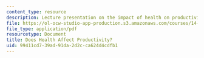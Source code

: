 ```yaml
---
content_type: resource
description: Lecture presentation on the impact of health on productivity.
file: https://ol-ocw-studio-app-production.s3.amazonaws.com/courses/14-771-development-economics-microeconomic-issues-and-policy-models-fall-2008/99411cd739ad91da2d2cca624d4cdfb1_lec4.pdf
file_type: application/pdf
resourcetype: Document
title: Does Health Affect Productivity?
uid: 99411cd7-39ad-91da-2d2c-ca624d4cdfb1
---
```

